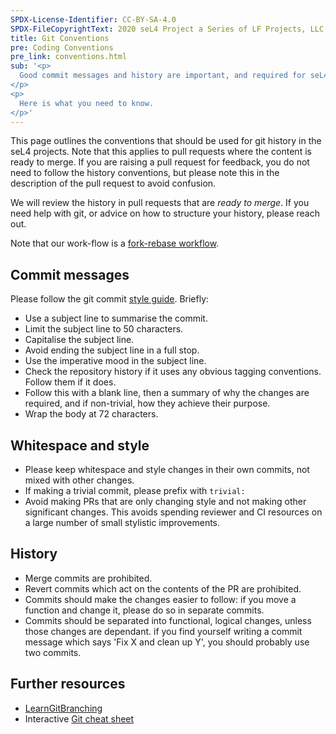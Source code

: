 ```yaml
---
SPDX-License-Identifier: CC-BY-SA-4.0
SPDX-FileCopyrightText: 2020 seL4 Project a Series of LF Projects, LLC.
title: Git Conventions
pre: Coding Conventions
pre_link: conventions.html
sub: '<p>
  Good commit messages and history are important, and required for seL4 projects.
</p>
<p>
  Here is what you need to know.
</p>'
---
```


This page outlines the conventions that should be used for git history in the
seL4 projects. Note that this applies to pull requests where the content is
ready to merge. If you are raising a pull request for feedback, you do not need
to follow the history conventions, but please note this in the description of
the pull request to avoid confusion.

We will review the history in pull requests that are *ready to merge*. If you
need help with git, or advice on how to structure your history, please reach
out.

Note that our work-flow is a [fork-rebase
workflow](https://www.atlassian.com/git/tutorials/comparing-workflows/forking-workflow).

## Commit messages

Please follow the git commit [style guide](https://chris.beams.io/posts/git-commit/). Briefly:

* Use a subject line to summarise the commit.
* Limit the subject line to 50 characters.
* Capitalise the subject line.
* Avoid ending the subject line in a full stop.
* Use the imperative mood in the subject line.
* Check the repository history if it uses any obvious tagging conventions.
  Follow them if it does.
* Follow this with a blank line, then a summary of why the changes are required,
  and if non-trivial, how they achieve their purpose.
* Wrap the body at 72 characters.

## Whitespace and style

* Please keep whitespace and style changes in their own commits, not mixed with other changes.
* If making a trivial commit, please prefix with `trivial:`
* Avoid making PRs that are only changing style and not making other significant changes.
  This avoids spending reviewer and CI resources on a large number of small stylistic improvements.

## History

* Merge commits are prohibited.
* Revert commits which act on the contents of the PR are prohibited.
* Commits should make the changes easier to follow: if you move a function and change it, please do
  so in separate commits.
* Commits should be separated into functional, logical changes, unless those changes are dependant.
  if you find yourself writing a commit message which says 'Fix X and clean up Y', you should
      probably use two commits.

## Further resources

* [LearnGitBranching](http://pcottle.github.io/learnGitBranching/)
* Interactive [Git cheat sheet](http://ndpsoftware.com/git-cheatsheet.html)
